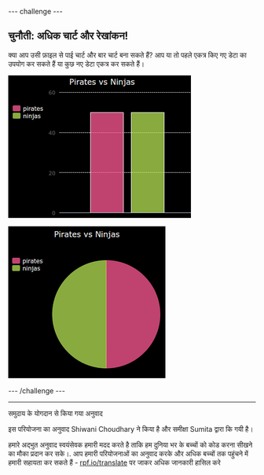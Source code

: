 --- challenge ---

## चुनौती: अधिक चार्ट और रेखांकन!

क्या आप उसी फ़ाइल से पाई चार्ट और बार चार्ट बना सकते हैं? आप या तो पहले एकत्र किए गए डेटा का उपयोग कर सकते हैं या कुछ नए डेटा एकत्र कर सकते हैं।

![स्क्रीनशॉट](images/pets-pn-bar.png)

![स्क्रीनशॉट](images/pets-pn.png)

--- /challenge ---


***
समुदाय के योगदान से किया गया अनुवाद

इस परियोजना का अनुवाद Shiwani Choudhary ने किया है और समीक्षा Sumita द्वारा कि गयी  है।

हमारे अद्भुत अनुवाद स्वयंसेवक हमारी मदद करते है ताकि हम दुनिया भर के बच्चों को कोड करना सीखने का मौका प्रदान कर सके।. आप हमारी परियोजनाओं का अनुवाद करके और अधिक बच्चों तक पहुंचने में हमारी सहायता कर सकते हैं - [rpf.io/translate](https://rpf.io/translate) पर जाकर अधिक जानकारी हासिल करे